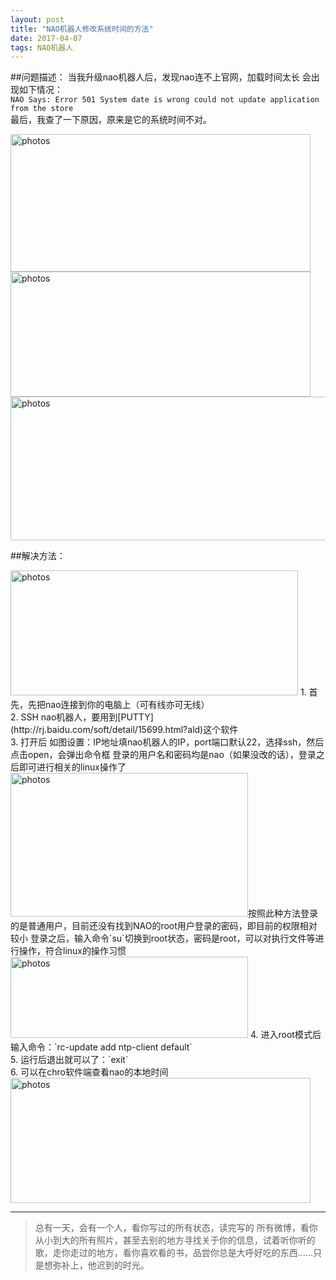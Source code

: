 ```yaml
---
layout: post
title: "NAO机器人修改系统时间的方法"
date: 2017-04-07
tags: NAO机器人  
---
```


##问题描述：
当我升级nao机器人后，发现nao连不上官网，加载时间太长
会出现如下情况：<br>
`NAO Says: Error 501 System date is wrong could not update application from the store`<br>
最后，我查了一下原因，原来是它的系统时间不对。

<img src="http://omjh2j5h3.bkt.clouddn.com/nao%E6%9C%BA%E5%99%A8%E4%BA%BA%E7%B3%BB%E7%BB%9F%E6%97%B6%E9%97%B4/2.jpg" width="480" height="220" alt="photos"/>
<img src="http://omjh2j5h3.bkt.clouddn.com/nao%E6%9C%BA%E5%99%A8%E4%BA%BA%E7%B3%BB%E7%BB%9F%E6%97%B6%E9%97%B4/1.jpg" width="480" height="200" alt="photos"/>
<img src="http://omjh2j5h3.bkt.clouddn.com/nao%E6%9C%BA%E5%99%A8%E4%BA%BA%E7%B3%BB%E7%BB%9F%E6%97%B6%E9%97%B4/3.jpg" width="580" height="230" alt="photos"/>

##解决方法：

<img src="http://omjh2j5h3.bkt.clouddn.com/nao%E6%9C%BA%E5%99%A8%E4%BA%BA%E7%B3%BB%E7%BB%9F%E6%97%B6%E9%97%B4/4.jpg" width="460" height="200" alt="photos"/>
1. 首先，先把nao连接到你的电脑上（可有线亦可无线）<br>
2. SSH  nao机器人，要用到[PUTTY](http://rj.baidu.com/soft/detail/15699.html?ald)这个软件<br>
3. 打开后 如图设置：IP地址填nao机器人的IP，port端口默认22，选择ssh，然后点击open，会弹出命令框
登录的用户名和密码均是nao（如果没改的话），登录之后即可进行相关的linux操作了<br>
<img src="http://omjh2j5h3.bkt.clouddn.com/nao%E6%9C%BA%E5%99%A8%E4%BA%BA%E7%B3%BB%E7%BB%9F%E6%97%B6%E9%97%B4/5.jpg" width="380" height="230" alt="photos"/>按照此种方法登录的是普通用户，目前还没有找到NAO的root用户登录的密码，即目前的权限相对较小
登录之后，输入命令`su`切换到root状态，密码是root，可以对执行文件等进行操作，符合linux的操作习惯
<img src="http://omjh2j5h3.bkt.clouddn.com/nao%E6%9C%BA%E5%99%A8%E4%BA%BA%E7%B3%BB%E7%BB%9F%E6%97%B6%E9%97%B4/6.jpg" width="380" height="130" alt="photos"/>
4. 进入root模式后输入命令：`rc-update add ntp-client default`<br>
5. 运行后退出就可以了：`exit`<br>
6. 可以在chro软件端查看nao的本地时间<br>
<img src="http://omjh2j5h3.bkt.clouddn.com/nao%E6%9C%BA%E5%99%A8%E4%BA%BA%E7%B3%BB%E7%BB%9F%E6%97%B6%E9%97%B4/7.jpg" width="480" height="200" alt="photos"/>



----------
> 总有一天，会有一个人，看你写过的所有状态，读完写的
所有微博，看你从小到大的所有照片，甚至去别的地方寻找关于你的信息，试着听你听的歌，走你走过的地方，看你喜欢看的书，品尝你总是大呼好吃的东西……只是想弥补上，他迟到的时光。
<br>




